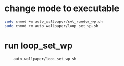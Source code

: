 #  change mode to executable
```bash
sudo chmod +x auto_wallpaper/set_random_wp.sh
sudo chmod +x auto_wallpaper/loop_set_wp.sh
```

#   run loop_set_wp
```bash
    auto_wallpaper/loop_set_wp.sh
```